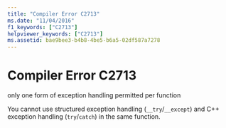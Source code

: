 ```yaml
---
title: "Compiler Error C2713"
ms.date: "11/04/2016"
f1_keywords: ["C2713"]
helpviewer_keywords: ["C2713"]
ms.assetid: bae9bee3-b4b8-4be5-b6a5-02df587a7278
---
```

# Compiler Error C2713

only one form of exception handling permitted per function

You cannot use structured exception handling (`__try`/`__except`) and C++ exception handling (`try`/`catch`) in the same function.
